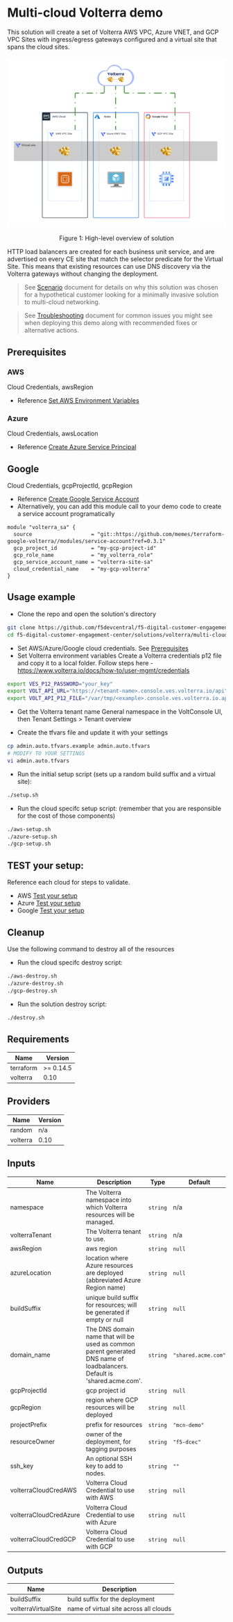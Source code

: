 # Multi-cloud Volterra demo

<!-- spell-checker: ignore volterra markdownlint tfvars -->
This solution will create a set of Volterra AWS VPC, Azure VNET, and GCP VPC Sites
with ingress/egress gateways configured and a virtual site that spans the cloud
sites.

![summary-multi-cloud-volterra.png](images/summary-multi-cloud-volterra.png)
<!-- markdownlint-disable no-inline-html -->
<p align="center">Figure 1: High-level overview of solution</p>
<!-- markdownlint-enable no-inline-html -->

HTTP load balancers are created for each business unit service, and are advertised
on every CE site that match the selector predicate for the Virtual Site. This means
that existing resources can use DNS discovery via the Volterra gateways without
changing the deployment.

> See [Scenario](SCENARIO.md) document for details on why this solution was chosen
> for a hypothetical customer looking for a minimally invasive solution
> to multi-cloud networking.

> See [Troubleshooting](TROUBLESHOOTING.md) document for common issues you might
> see when deploying this demo along with recommended fixes or alternative actions.

## Prerequisites

### AWS

Cloud Credentials, awsRegion
- Reference [Set AWS Environment Variables](aws/README.md#login-to-aws-environment)

### Azure

Cloud Credentials, awsLocation
- Reference [Create Azure Service Principal](azure/README.md#login-to-azure-environment)

## Google

Cloud Credentials, gcpProjectId, gcpRegion
- Reference [Create Google Service Account](gcp/README.md#login-to-google-environment)
- Alternatively, you can add this module call to your demo code to create a service account programatically

```hcl
module "volterra_sa" {
  source                   = "git::https://github.com/memes/terraform-google-volterra//modules/service-account?ref=0.3.1"
  gcp_project_id           = "my-gcp-project-id"
  gcp_role_name            = "my_volterra_role"
  gcp_service_account_name = "volterra-site-sa"
  cloud_credential_name    = "my-gcp-volterra"
}
```

## Usage example

- Clone the repo and open the solution's directory
```bash
git clone https://github.com/f5devcentral/f5-digital-customer-engagement-center
cd f5-digital-customer-engagement-center/solutions/volterra/multi-cloud-connectivity/
```

- Set AWS/Azure/Google cloud credentials. See [Prerequisites](#prerequisites)
- Set Volterra environment variables
Create a Volterra credentials p12 file and copy it to a local folder. Follow steps here - https://www.volterra.io/docs/how-to/user-mgmt/credentials

```bash
export VES_P12_PASSWORD="your_key"
export VOLT_API_URL="https://<tenant-name>.console.ves.volterra.io/api"
export VOLT_API_P12_FILE="/var/tmp/<example>.console.ves.volterra.io.api-creds.p12"
```

- Get the Volterra tenant name
General namespace in the VoltConsole UI, then Tenant Settings > Tenant overview

- Create the tfvars file and update it with your settings

```bash
cp admin.auto.tfvars.example admin.auto.tfvars
# MODIFY TO YOUR SETTINGS
vi admin.auto.tfvars
```

- Run the initial setup script (sets up a random build suffix and a virtual site):

```bash
./setup.sh
```

- Run the cloud specifc setup script: (remember that you are responsible for the cost of those components)

```bash
./aws-setup.sh
./azure-setup.sh
./gcp-setup.sh
```

## TEST your setup:

Reference each cloud for steps to validate.
- AWS [Test your setup](aws/README.md#test-your-setup)
- Azure [Test your setup](azure/README.md#test-your-setup)
- Google [Test your setup](gcp/README.md#test-your-setup)

## Cleanup
Use the following command to destroy all of the resources

- Run the cloud specifc destroy script:

```bash
./aws-destroy.sh
./azure-destroy.sh
./gcp-destroy.sh
```
- Run the solution destroy script:

```bash
./destroy.sh
```


<!-- markdownlint-disable no-inline-html -->
<!-- BEGINNING OF PRE-COMMIT-TERRAFORM DOCS HOOK -->
## Requirements

| Name | Version |
|------|---------|
| terraform | >= 0.14.5 |
| volterra | 0.10 |

## Providers

| Name | Version |
|------|---------|
| random | n/a |
| volterra | 0.10 |

## Inputs

| Name | Description | Type | Default | Required |
|------|-------------|------|---------|:--------:|
| namespace | The Volterra namespace into which Volterra resources will be managed. | `string` | n/a | yes |
| volterraTenant | The Volterra tenant to use. | `string` | n/a | yes |
| awsRegion | aws region | `string` | `null` | no |
| azureLocation | location where Azure resources are deployed (abbreviated Azure Region name) | `string` | `null` | no |
| buildSuffix | unique build suffix for resources; will be generated if empty or null | `string` | `null` | no |
| domain\_name | The DNS domain name that will be used as common parent generated DNS name of<br>loadbalancers. Default is 'shared.acme.com'. | `string` | `"shared.acme.com"` | no |
| gcpProjectId | gcp project id | `string` | `null` | no |
| gcpRegion | region where GCP resources will be deployed | `string` | `null` | no |
| projectPrefix | prefix for resources | `string` | `"mcn-demo"` | no |
| resourceOwner | owner of the deployment, for tagging purposes | `string` | `"f5-dcec"` | no |
| ssh\_key | An optional SSH key to add to nodes. | `string` | `""` | no |
| volterraCloudCredAWS | Volterra Cloud Credential to use with AWS | `string` | `null` | no |
| volterraCloudCredAzure | Volterra Cloud Credential to use with Azure | `string` | `null` | no |
| volterraCloudCredGCP | Volterra Cloud Credential to use with GCP | `string` | `null` | no |

## Outputs

| Name | Description |
|------|-------------|
| buildSuffix | build suffix for the deployment |
| volterraVirtualSite | name of virtual site across all clouds |

<!-- END OF PRE-COMMIT-TERRAFORM DOCS HOOK -->
<!-- markdownlint-enable no-inline-html -->
